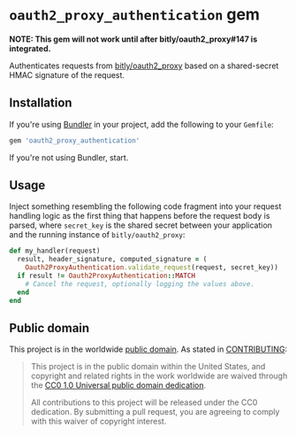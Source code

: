 # `oauth2_proxy_authentication` gem

**NOTE: This gem will not work until after bitly/oauth2_proxy#147 is integrated.**

Authenticates requests from
[bitly/oauth2_proxy](https://github.com/bitly/oauth2_proxy) based on a
shared-secret HMAC signature of the request.

## Installation

If you're using [Bundler](http://bundler.io) in your project, add the
following to your `Gemfile`:

```ruby
gem 'oauth2_proxy_authentication'
```

If you're not using Bundler, start.

## Usage

Inject something resembling the following code fragment into your request
handling logic as the first thing that happens before the request body is
parsed, where `secret_key` is the shared secret between your application and
the running instance of `bitly/oauth2_proxy`:

```ruby
def my_handler(request)
  result, header_signature, computed_signature = (
    Oauth2ProxyAuthentication.validate_request(request, secret_key))
  if result != Oauth2ProxyAuthentication::MATCH
    # Cancel the request, optionally logging the values above.
  end
end
```

## Public domain

This project is in the worldwide [public domain](LICENSE.md). As stated in [CONTRIBUTING](CONTRIBUTING.md):

> This project is in the public domain within the United States, and copyright and related rights in the work worldwide are waived through the [CC0 1.0 Universal public domain dedication](https://creativecommons.org/publicdomain/zero/1.0/).
>
> All contributions to this project will be released under the CC0
>dedication. By submitting a pull request, you are agreeing to comply
>with this waiver of copyright interest.
